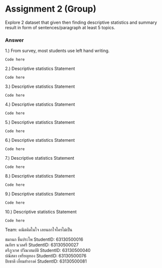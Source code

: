 # Assignment 2 (Group)
Explore 2 dataset that given then finding descriptive statistics and summary result in form of sentences/paragraph at least 5 topics.

### Answer

1.) From survey, most students use left hand writing.
```{R}
Code here
```

2.) Descriptive statistics Statement
```{R}
Code here
```


3.) Descriptive statistics Statement
```{R}
Code here
```


4.) Descriptive statistics Statement
```{R}
Code here
```


5.) Descriptive statistics Statement
```{R}
Code here
```

6.) Descriptive statistics Statement
```{R}
Code here
```


7.) Descriptive statistics Statement
```{R}
Code here
```


8.) Descriptive statistics Statement
```{R}
Code here
```


9.) Descriptive statistics Statement
```{R}
Code here
```

10.) Descriptive statistics Statement
```{R}
Code here
```


Team: คณิตคิดในใจ เลยนอกใจใครไม่เป็น

ชมกนก ชื่นประไพ StudentID: 63130500016 <br>
ณภัทร นวลศรี StudentID: 63130500027 <br>
ตรีภูวเรศ ปวีณาสมบัติ StudentID: 63130500040 <br>
ปณิสตา เหรียญทอง StudentID: 63130500076 <br>
ปิยชาติ เอี่ยมสำอางค์ StudentID: 63130500081
